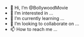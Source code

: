 - 👋 Hi, I’m @BollywoodMovie
- 👀 I’m interested in ...
- 🌱 I’m currently learning ...
- 💞️ I’m looking to collaborate on ...
- 📫 How to reach me ...

<!---
BollywoodMovie/BollywoodMovie is a ✨ special ✨ repository because its `README.md` (this file) appears on your GitHub profile.
You can click the Preview link to take a look at your changes.
--->
